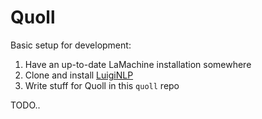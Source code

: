 Quoll
=======

Basic setup for development:

1. Have an up-to-date LaMachine installation somewhere
2. Clone and install [LuigiNLP](https://github.com/LanguageMachines/LuigiNLP)
3. Write stuff for Quoll in this ``quoll`` repo


TODO..

